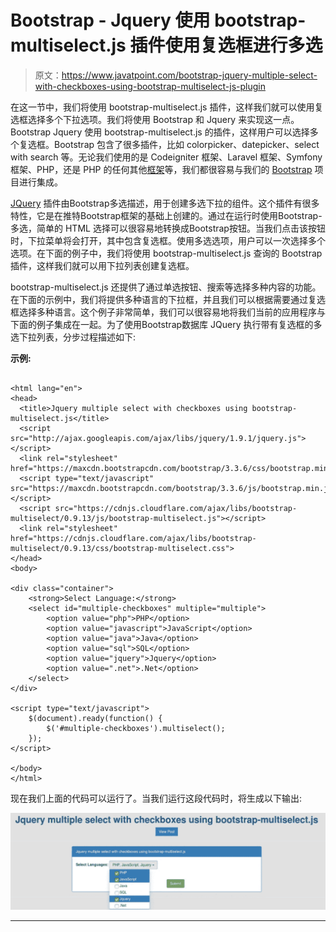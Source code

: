 # Bootstrap - Jquery 使用 bootstrap-multiselect.js 插件使用复选框进行多选

> 原文：<https://www.javatpoint.com/bootstrap-jquery-multiple-select-with-checkboxes-using-bootstrap-multiselect-js-plugin>

在这一节中，我们将使用 bootstrap-multiselect.js 插件，这样我们就可以使用复选框选择多个下拉选项。我们将使用 Bootstrap 和 Jquery 来实现这一点。Bootstrap Jquery 使用 bootstrap-multiselect.js 的插件，这样用户可以选择多个复选框。Bootstrap 包含了很多插件，比如 colorpicker、datepicker、select with search 等。无论我们使用的是 Codeigniter 框架、Laravel 框架、Symfony 框架、PHP，还是 PHP 的任何其他[框架](https://www.javatpoint.com/top-10-php-frameworks)等，我们都很容易与我们的 [Bootstrap](https://www.javatpoint.com/bootstrap-tutorial) 项目进行集成。

[JQuery](https://www.javatpoint.com/jquery-tutorial) 插件由Bootstrap多选描述，用于创建多选下拉的组件。这个插件有很多特性，它是在推特Bootstrap框架的基础上创建的。通过在运行时使用Bootstrap-多选，简单的 HTML 选择可以很容易地转换成Bootstrap按钮。当我们点击该按钮时，下拉菜单将会打开，其中包含复选框。使用多选选项，用户可以一次选择多个选项。在下面的例子中，我们将使用 bootstrap-multiselect.js 查询的 Bootstrap 插件，这样我们就可以用下拉列表创建复选框。

bootstrap-multiselect.js 还提供了通过单选按钮、搜索等选择多种内容的功能。在下面的示例中，我们将提供多种语言的下拉框，并且我们可以根据需要通过复选框选择多种语言。这个例子非常简单，我们可以很容易地将我们当前的应用程序与下面的例子集成在一起。为了使用Bootstrap数据库 JQuery 执行带有复选框的多选下拉列表，分步过程描述如下:

**示例:**

```

<html lang="en">
<head>
  <title>Jquery multiple select with checkboxes using bootstrap-multiselect.js</title>
  <script src="http://ajax.googleapis.com/ajax/libs/jquery/1.9.1/jquery.js"></script>
  <link rel="stylesheet" href="https://maxcdn.bootstrapcdn.com/bootstrap/3.3.6/css/bootstrap.min.css">
  <script type="text/javascript" src="https://maxcdn.bootstrapcdn.com/bootstrap/3.3.6/js/bootstrap.min.js"></script>
  <script src="https://cdnjs.cloudflare.com/ajax/libs/bootstrap-multiselect/0.9.13/js/bootstrap-multiselect.js"></script>
  <link rel="stylesheet" href="https://cdnjs.cloudflare.com/ajax/libs/bootstrap-multiselect/0.9.13/css/bootstrap-multiselect.css">
</head>
<body>

<div class="container">
	<strong>Select Language:</strong>
    <select id="multiple-checkboxes" multiple="multiple">
        <option value="php">PHP</option>
        <option value="javascript">JavaScript</option>
        <option value="java">Java</option>
        <option value="sql">SQL</option>
        <option value="jquery">Jquery</option>
        <option value=".net">.Net</option>
    </select>
</div>

<script type="text/javascript">
    $(document).ready(function() {
        $('#multiple-checkboxes').multiselect();
    });
</script>

</body>
</html>

```

现在我们上面的代码可以运行了。当我们运行这段代码时，将生成以下输出:

![Bootstrap - Jquery multiple select with checkboxes using bootstrap-multiselect.js plugin](img/f96cfe27e3a93a23b290b952fe37e589.png)

* * *